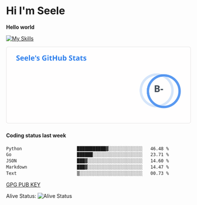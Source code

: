 <h1>Hi I'm Seele</h1>

<b>Hello world</b>

[![My Skills](https://skillicons.dev/icons?i=js,html,css,py,vscode,arduino,cloudflare,docker,git,github,githubactions,heroku,linux,md,mysql,nodejs,nginx,postgres,sqlite,vercel,workers,arch,ubuntu,debian,bash)](https://skillicons.dev)

<img src='/assets/stats.svg' alt="Seele's github stats" >

<h4>Coding status last week </h4>

<!--START_SECTION:waka-->

```txt
Python                     ███████████▓░░░░░░░░░░░░░   46.48 %
Go                         ██████░░░░░░░░░░░░░░░░░░░   23.71 %
JSON                       ███▓░░░░░░░░░░░░░░░░░░░░░   14.60 %
Markdown                   ███▓░░░░░░░░░░░░░░░░░░░░░   14.47 %
Text                       ▒░░░░░░░░░░░░░░░░░░░░░░░░   00.73 %
```

<!--END_SECTION:waka-->

[GPG PUB KEY](https://keys.openpgp.org/vks/v1/by-fingerprint/3FCE91BF5B9666B55B67213C4C57B7824A5B6680)

Alive Status: ![Alive Status](https://hc.dvd.moe/b/2/8b44cecc-1f43-4449-9b4b-9c7fd754673c.svg)
